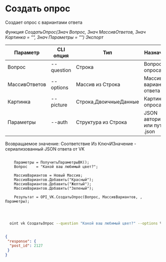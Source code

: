 ﻿---
sidebar_position: 4
---

# Создать опрос
 Создает опрос с вариантами ответа


*Функция СоздатьОпрос(Знач Вопрос, Знач МассивОтветов, Знач Картинка = "", Знач Параметры = "") Экспорт*

  | Параметр | CLI опция | Тип | Назначение |
  |-|-|-|-|
  | Вопрос | --question | Строка | Вопрос опроса |
  | МассивОтветов | --options | Массив из Строка | Массив вариантов ответа |
  | Картинка | --picture | Строка,ДвоичныеДанные | Картинка опроса |
  | Параметры | --auth | Структура из Строка | JSON авторизации или путь к .json |

  
  Возвращаемое значение:   Соответствие Из КлючИЗначение - сериализованный JSON ответа от VK

```bsl title="Пример кода"
	
    Параметры = ПолучитьПараметрыВК();
    Вопрос    = "Какой ваш любимый цвет?";
    
    МассивВариантов = Новый Массив;
    МассивВариантов.Добавить("Красный");
    МассивВариантов.Добавить("Желтый");
    МассивВариантов.Добавить("Зеленый");
    
    Результат = OPI_VK.СоздатьОпрос(Вопрос, МассивВариантов, , Параметры);

	
```

```sh title="Пример команды CLI"
    
  oint vk СоздатьОпрос --question "Какой ваш любимый цвет?" --options %options% --picture %picture% --auth "ПолучитьПараметрыВК()"

```


```json title="Результат"

{
 "response": {
  "post_id": 2127
 }
}

```
